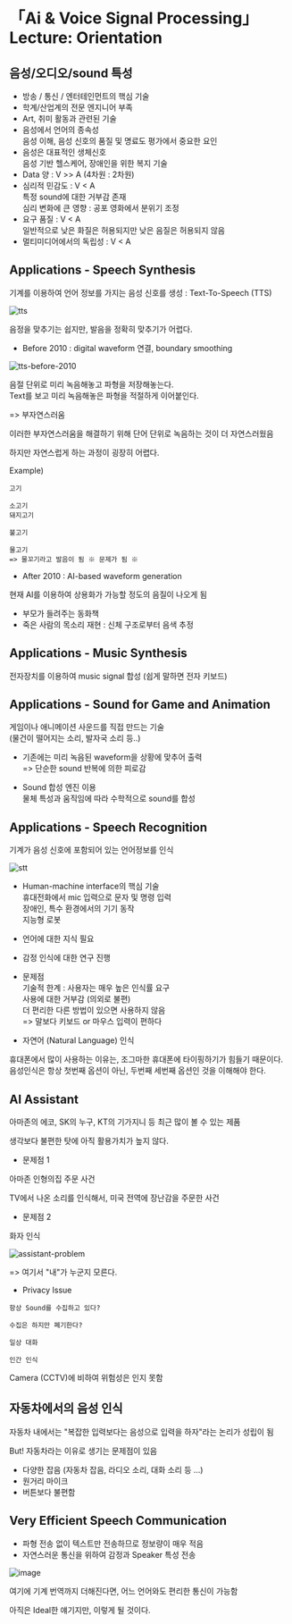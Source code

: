# 「Ai & Voice Signal Processing」 Lecture: Orientation  
  
## 음성/오디오/sound 특성

* 방송 / 통신 / 엔터테인먼트의 핵심 기술
* 학계/산업계의 전문 엔지니어 부족
* Art, 취미 활동과 관련된 기술
* 음성에서 언어의 종속성  
음성 이해, 음성 신호의 품질 및 명료도 평가에서 중요한 요인   
* 음성은 대표적인 생체신호  
음성 기반 헬스케어, 장애인을 위한 복지 기술  
* Data 양 : V >> A (4차원 : 2차원)
* 심리적 민감도 : V < A  
특정 sound에 대한 거부감 존재   
심리 변화에 큰 영향 : 공포 영화에서 분위기 조정  
* 요구 품질 : V < A  
일반적으로 낮은 화질은 허용되지만 낮은 음질은 허용되지 않음   
* 멀티미디어에서의 독립성 : V < A  
  
## Applications - Speech Synthesis
  
기계를 이용하여 언어 정보를 가지는 음성 신호를 생성 : Text-To-Speech (TTS)
  
![tts](https://user-images.githubusercontent.com/42150335/78545239-6f5aa500-7836-11ea-8851-b87875dd586f.png)
  
음정을 맞추기는 쉽지만, 발음을 정확히 맞추기가 어렵다.  
  
- Before 2010 : digital waveform 연결, boundary smoothing  
  
![tts-before-2010](https://user-images.githubusercontent.com/42150335/78545482-cfe9e200-7836-11ea-93e1-dc07293a672c.png)
  
음절 단위로 미리 녹음해놓고 파형을 저장해놓는다.  
Text를 보고 미리 녹음해놓은 파형을 적절하게 이어붙인다.  
  
=> 부자연스러움
  
이러한 부자연스러움을 해결하기 위해 단어 단위로 녹음하는 것이 더 자연스러웠음
  
하지만 자연스럽게 하는 과정이 굉장히 어렵다.  
  
Example)  
```
고기

소고기
돼지고기

불고기

물고기
=> 물꼬기라고 발음이 됨 ※ 문제가 됨 ※
```

- After 2010 : AI-based waveform generation  
  
현재 AI를 이용하여 상용화가 가능할 정도의 음질이 나오게 됨
  
* 부모가 들려주는 동화책  
* 죽은 사람의 목소리 재현 : 신체 구조로부터 음색 추정  
  
## Applications - Music Synthesis
  
전자장치를 이용하여 music signal 합성
(쉽게 말하면 전자 키보드)  
  
## Applications - Sound for Game and Animation
  
게임이나 애니메이션 사운드를 직접 만드는 기술  
(물건이 떨어지는 소리, 발자국 소리 등..)  

* 기존에는 미리 녹음된 waveform을 상황에 맞추어 출력  
=> 단순한 sound 반복에 의한 피로감  
  
* Sound 합성 엔진 이용  
물체 특성과 움직임에 따라 수학적으로 sound를 합성  
  
## Applications - Speech Recognition  
  
기계가 음성 신호에 포함되어 있는 언어정보를 인식  
  
![stt](https://user-images.githubusercontent.com/42150335/78549178-ebf08200-783c-11ea-9dfa-3922f0d77404.png)
  
* Human-machine interface의 핵심 기술  
휴대전화에서 mic 입력으로 문자 및 명령 입력  
장애인, 특수 환경에서의 기기 동작  
지능형 로봇  
* 언어에 대한 지식 필요  
* 감정 인식에 대한 연구 진행  
* 문제점  
기술적 한계 : 사용자는 매우 높은 인식률 요구  
사용에 대한 거부감 (의외로 불편)  
더 편리한 다른 방법이 있으면 사용하지 않음  
=> 말보다 키보드 or 마우스 입력이 편하다


* 자연어 (Natural Language) 인식  
  
휴대폰에서 많이 사용하는 이유는, 조그마한 휴대폰에 타이핑하기가 힘들기 때문이다.  
음성인식은 항상 첫번째 옵션이 아닌, 두번째 세번째 옵션인 것을 이해해야 한다.  
  
## AI Assistant  
  
아마존의 에코, SK의 누구, KT의 기가지니 등 최근 많이 볼 수 있는 제품  
  
생각보다 불편한 탓에 아직 활용가치가 높지 않다.  
  
* 문제점 1  
  
아마존 인형의집 주문 사건  
  
TV에서 나온 소리를 인식해서, 미국 전역에 장난감을 주문한 사건  
  
* 문제점 2
  
화자 인식
  
 ![assistant-problem](https://user-images.githubusercontent.com/42150335/78549804-e8112f80-783d-11ea-83fd-3f6bb63870c4.png)  
   
=> 여기서 "내"가 누군지 모른다.
  
* Privacy Issue  
```  
항상 Sound를 수집하고 있다?  
  
수집은 하지만 폐기한다?  
  
일상 대화  
  
인간 인식
```
  
Camera (CCTV)에 비하여 위험성은 인지 못함  
  
## 자동차에서의 음성 인식  
  
자동차 내에서는 "복잡한 입력보다는 음성으로 입력을 하자"라는 논리가 성립이 됨  
  
But! 자동차라는 이유로 생기는 문제점이 있음  
  
* 다양한 잡음 (자동차 잡음, 라디오 소리, 대화 소리 등 ...)  
* 원거리 마이크  
* 버튼보다 불편함  
  
## Very Efficient Speech Communication
  
* 파형 전송 없이 텍스트만 전송하므로 정보량이 매우 적음  
* 자연스러운 통신을 위하여 감정과 Speaker 특성 전송  
  
![image](https://user-images.githubusercontent.com/42150335/78550813-b8fbbd80-783f-11ea-9ad4-c97440914b0c.png)  
  
여기에 기계 번역까지 더해진다면, 어느 언어와도 편리한 통신이 가능함  
  
아직은 Ideal한 얘기지만, 이렇게 될 것이다.  
